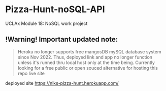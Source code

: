 # Pizza-Hunt-noSQL-API
UCLAx Module 18: NoSQL work project

## !Warning! Important updated note:
> Heroku no longer supports free mangosDB mySQL database system since Nov 2022.
Thus, deployed link and app no longer function unless it's runned thru local host only at the time being. Currently looking for a free public or open souced alternative for hosting this repo live site

deployed site
https://niks-pizza-hunt.herokuapp.com/
